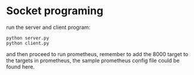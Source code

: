 # Socket programing 
run the server and client program:

	python server.py
	python client.py
	
and then proceed to run prometheus, remember to add the 8000 target to the targets in prometheus, the sample prometheus config file could be found here.

	